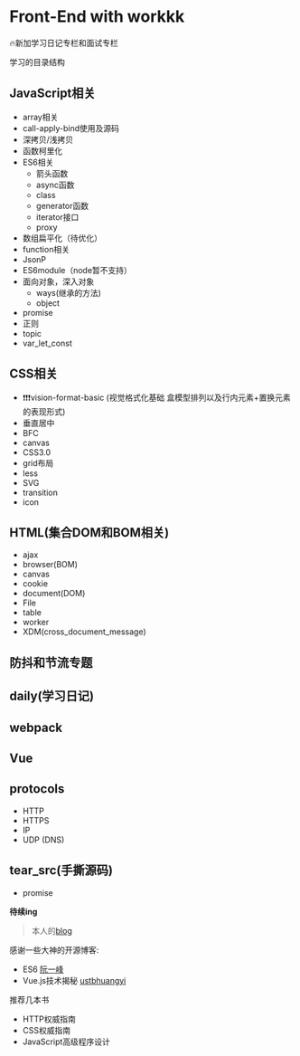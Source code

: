 # Front-End with workkk

:fire:新加学习日记专栏和面试专栏

学习的目录结构

## JavaScript相关

* array相关
* call-apply-bind使用及源码
* 深拷贝/浅拷贝
* 函数柯里化
* ES6相关
  * 箭头函数
  * async函数
  * class
  * generator函数
  * iterator接口
  * proxy
* 数组扁平化（待优化）
* function相关
* JsonP
* ES6module（node暂不支持）
* 面向对象，深入对象
  * ways(继承的方法)
  * object
* promise
* 正则
* topic
* var_let_const

  
## CSS相关

* ❗️❗️❗️vision-format-basic (视觉格式化基础 盒模型排列以及行内元素+置换元素的表现形式)
* 垂直居中
* BFC
* canvas
* CSS3.0
* grid布局
* less
* SVG
* transition
* icon

## HTML(集合DOM和BOM相关)

* ajax
* browser(BOM)
* canvas
* cookie
* document(DOM)
* File
* table
* worker
* XDM(cross_document_message)

## 防抖和节流专题

## daily(学习日记)

## webpack

## Vue

## protocols

* HTTP
* HTTPS
* IP
* UDP (DNS)

## tear_src(手撕源码)

* promise

**待续ing**

> 本人的[blog](https://workingithub.github.io/xiaofanslog/#/)

感谢一些大神的开源博客: 
* ES6 [阮一峰](http://es6.ruanyifeng.com//) 
* Vue.js技术揭秘 [ustbhuangyi](https://ustbhuangyi.github.io/vue-analysis/)

推荐几本书
* HTTP权威指南
* CSS权威指南
* JavaScript高级程序设计


